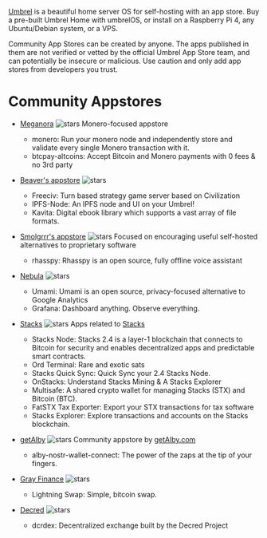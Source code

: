 [Umbrel](https://github.com/getumbrel) is a beautiful home server OS for self-hosting with an app store. Buy a pre-built Umbrel Home with umbrelOS, or install on a Raspberry Pi 4, any Ubuntu/Debian system, or a VPS.

Community App Stores can be created by anyone. The apps published in them are not verified or vetted by the official Umbrel App Store team, and can potentially be insecure or malicious. Use caution and only add app stores from developers you trust.

# Community Appstores
- [Meganora](https://github.com/deverickapollo/meganero) ![stars](https://img.shields.io/github/stars/deverickapollo/meganero.svg?style=social)
  Monero-focused appstore
  - monero: Run your monero node and independently store and validate every single Monero transaction with it.
  - btcpay-altcoins: Accept Bitcoin and Monero payments with 0 fees & no 3rd party

- [Beaver's appstore](https://github.com/buttonbeaver/beaver-umbrel-app-store) ![stars](https://img.shields.io/github/stars/buttonbeaver/beaver-umbrel-app-store.svg?style=social)
  - Freeciv: Turn based strategy game server based on Civilization 
  - IPFS-Node: An IPFS node and UI on your Umbrel!
  - Kavita: Digital ebook library which supports a vast array of file formats.
  
- [Smolgrrr's appstore](https://github.com/smolgrrr/smolgrrr_umbrel_apps) ![stars](https://img.shields.io/github/stars/smolgrrr/smolgrrr_umbrel_apps.svg?style=social)
  Focused on encouraging useful self-hosted alternatives to proprietary software
  - rhasspy: Rhasspy is an open source, fully offline voice assistant

- [Nebula](https://github.com/itsnebulalol/umbrel-store) ![stars](https://img.shields.io/github/stars/itsnebulalol/umbrel-store.svg?style=social)
  - Umami: Umami is an open source, privacy-focused alternative to Google Analytics
  - Grafana: Dashboard anything. Observe everything.

- [Stacks](https://github.com/ceramicwhite/stacks-apps-on-umbrel) ![stars](https://img.shields.io/github/stars/ceramicwhite/stacks-apps-on-umbrel.svg?style=social)
  Apps related to [Stacks](https://www.stacks.co/)
  -  Stacks Node: Stacks 2.4 is a layer-1 blockchain that connects to Bitcoin for security and enables decentralized apps and predictable smart contracts. 
  -  Ord Terminal: Rare and exotic sats
  -  Stacks Quick Sync: Quick Sync your 2.4 Stacks Node.
  -  OnStacks: Understand Stacks Mining & A Stacks Explorer
  -  Multisafe: A shared crypto wallet for managing Stacks (STX) and Bitcoin (BTC).
  -  FatSTX Tax Exporter: Export your STX transactions for tax software
  -  Stacks Explorer: Explore transactions and accounts on the Stacks blockchain.

- [getAlby](https://github.com/getAlby/umbrel-community-app-store) ![stars](https://img.shields.io/github/stars/getAlby/umbrel-community-app-store.svg?style=social)
  Community appstore by [getAlby.com](https://getalby.com/)
  - alby-nostr-wallet-connect: The power of the zaps at the tip of your fingers.
    
- [Gray Finance](https://github.com/GrayFinance/gray-finance-community-app-store) ![stars](https://img.shields.io/github/stars/GrayFinance/gray-finance-community-app-store.svg?style=social)
  -  Lightning Swap: Simple, bitcoin swap.

- [Decred](https://github.com/decred/umbrel-app-store) ![stars](https://img.shields.io/github/stars/decred/umbrel-app-store.svg?style=social)
  - dcrdex: Decentralized exchange built by the Decred Project
